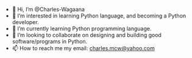 - 👋 Hi, I’m @Charles-Wagaana
- 👀 I’m interested in learning Python language, and becoming a Python developer.
- 🌱 I’m currently learning Python programming language.
- 💞️ I’m looking to collaborate on designing and building good software/programs in Python.
- 📫 How to reach me my email: charles.mcw@yahoo.com

<!---
Charles-Wagaana/Charles-Wagaana is a ✨ special ✨ repository because its `README.md` (this file) appears on your GitHub profile.
You can click the Preview link to take a look at your changes.
--->
